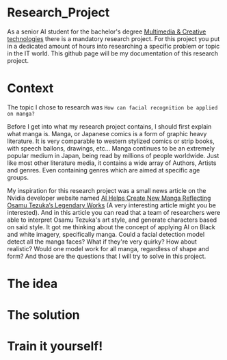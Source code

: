 # Research_Project
As a senior AI student for the bachelor's degree [Multimedia & Creative technologies](https://mct.be/) there is a mandatory research project. For this project you put in a dedicated amount of hours into researching a specific problem or topic in the IT world. This github page will be my documentation of this research project.

# Context
The topic I chose to research was `How can facial recognition be applied on manga?`

Before I get into what my research project contains, I should first explain what manga is. Manga, or Japanese comics is a form of graphic heavy literature. It is very comparable to western stylized comics or strip books, with speech ballons, drawings, etc... Manga continues to be an extremely popular medium in Japan, being read by millions of people worldwide. Just like most other literature media, it contains a wide array of Authors, Artists and genres. Even containing genres which are aimed at specific age groups. 

My inspiration for this research project was a small news article on the Nvidia developer website named [AI Helps Create New Manga Reflecting Osamu Tezuka’s Legendary Works](https://news.developer.nvidia.com/osamu-tezuka-ai-supporterd-manga/) (A very interesting article might you be interested). And in this article you can read that a team of researchers were able to interpret Osamu Tezuka's art style, and generate characters based on said style. It got me thinking about the concept of applying AI on Black and white imagery, specifically manga. Could a facial detection model detect all the manga faces? What if they're very quirky? How about realistic? Would one model work for all manga, regardless of shape and form? And those are the questions that I will try to solve in this project. 
# The idea

# The solution

# Train it yourself!
